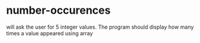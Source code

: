 # number-occurences
will ask the user for 5 integer values. The program should display how many times a value appeared using array
